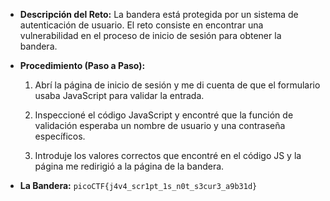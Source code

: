 
- **Descripción del Reto:** La bandera está protegida por un sistema de autenticación de usuario. El reto consiste en encontrar una vulnerabilidad en el proceso de inicio de sesión para obtener la bandera.
    
- **Procedimiento (Paso a Paso):**
    
    1. Abrí la página de inicio de sesión y me di cuenta de que el formulario usaba JavaScript para validar la entrada.
        
    2. Inspeccioné el código JavaScript y encontré que la función de validación esperaba un nombre de usuario y una contraseña específicos.
        
    3. Introduje los valores correctos que encontré en el código JS y la página me redirigió a la página de la bandera.
        
- **La Bandera:** `picoCTF{j4v4_scr1pt_1s_n0t_s3cur3_a9b31d}`